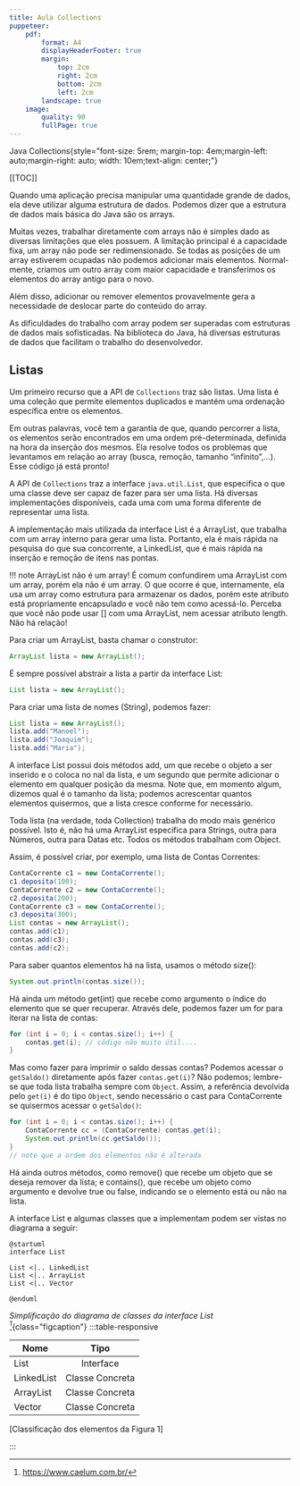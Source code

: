 ```yaml
---
title: Aula Collections
puppeteer:
    pdf:
        format: A4
        displayHeaderFooter: true
        margin:
            top: 2cm
            right: 2cm
            bottom: 2cm
            left: 2cm
        landscape: true
    image:
        quality: 90
        fullPage: true
---
```



Java Collections{style="font-size: 5rem; margin-top: 4em;margin-left: auto;margin-right: auto; width: 10em;text-align: center;"}

<div style="page-break-after: always;"></div>

[[TOC]]

<div style="page-break-after: always;"></div>

Quando uma aplicação precisa manipular uma quantidade grande de dados, ela deve utilizar alguma estrutura de dados. Podemos dizer que a estrutura de dados mais básica do Java são os arrays.

Muitas vezes, trabalhar diretamente com arrays não é simples dado as diversas limitações que eles possuem. A limitação principal é a capacidade fixa, um array não pode ser redimensionado. Se todas as posições de um array estiverem ocupadas não podemos adicionar mais elementos. Normal- mente, criamos um outro array com maior capacidade e transferimos os elementos do array antigo para o novo.


Além disso, adicionar ou remover elementos provavelmente gera a necessidade de deslocar parte do conteúdo do array.

As dificuldades do trabalho com array podem ser superadas com estruturas de dados mais sofisticadas. Na biblioteca do Java, há diversas estruturas de dados que facilitam o trabalho do desenvolvedor.

<div style="page-break-after: always;"></div>

## Listas

Um primeiro recurso que a API de `Collections` traz são listas. Uma lista é uma coleção que permite elementos duplicados e mantém uma ordenação específica entre os elementos.

Em outras palavras, você tem a garantia de que, quando percorrer a lista, os elementos serão encontrados em uma ordem pré-determinada, definida na hora da inserção dos mesmos. Ela resolve todos os problemas que levantamos em relação ao array (busca, remoção, tamanho “infinito”,...). Esse código já está pronto!

A API de `Collections` traz a interface `java.util.List`, que especifica o que uma classe deve ser capaz de fazer para ser uma lista. Há diversas implementações disponíveis, cada uma com uma forma diferente de representar uma lista.

A implementação mais utilizada da interface List é a ArrayList, que trabalha com um array interno para gerar uma lista. Portanto, ela é mais rápida na pesquisa do que sua concorrente, a LinkedList, que é mais rápida na inserção e remoção de itens nas pontas.

!!! note ArrayList não é um array!
    É comum confundirem uma ArrayList com um array, porém ela não é um array. O que ocorre é que, internamente, ela usa um array como estrutura para armazenar os dados, porém este atributo está propriamente encapsulado e você não tem como acessá-lo. Perceba que você não pode usar [] com uma ArrayList, nem acessar atributo length. Não há relação!


Para criar um ArrayList, basta chamar o construtor:
```java
ArrayList lista = new ArrayList();
```
É sempre possível abstrair a lista a partir da interface List:
```java
List lista = new ArrayList();
```
Para criar uma lista de nomes (String), podemos fazer:
```java
List lista = new ArrayList();
lista.add("Manoel");
lista.add("Joaquim");
lista.add("Maria");
```
A interface List possui dois métodos add, um que recebe o objeto a ser inserido e o coloca no nal da lista, e um segundo que permite adicionar o elemento em qualquer posição da mesma. Note que, em momento algum, dizemos qual é o tamanho da lista; podemos acrescentar quantos elementos quisermos, que a lista cresce conforme for necessário.

Toda lista (na verdade, toda Collection) trabalha do modo mais genérico possível. Isto é, não há uma ArrayList específica para Strings, outra para Números, outra para Datas etc. Todos os métodos trabalham com Object.

Assim, é possível criar, por exemplo, uma lista de Contas Correntes:

```java
ContaCorrente c1 = new ContaCorrente();
c1.deposita(100);
ContaCorrente c2 = new ContaCorrente();
c2.deposita(200);
ContaCorrente c3 = new ContaCorrente();
c3.deposita(300);
List contas = new ArrayList();
contas.add(c1);
contas.add(c3);
contas.add(c2);
```

Para saber quantos elementos há na lista, usamos o método size():
```java
System.out.println(contas.size());
```
Há ainda um método get(int) que recebe como argumento o índice do elemento que se quer recuperar. Através dele, podemos fazer um for para iterar na lista de contas:

```java
for (int i = 0; i < contas.size(); i++) {
    contas.get(i); // código não muito útil....
}
```

Mas como fazer para imprimir o saldo dessas contas? Podemos acessar o `getSaldo()` diretamente após fazer `contas.get(i)`? Não podemos; lembre-se que toda lista trabalha sempre com `Object`. Assim, a referência devolvida pelo `get(i)` é do tipo `Object`, sendo necessário o cast para ContaCorrente se quisermos acessar o `getSaldo()`:

```java
for (int i = 0; i < contas.size(); i++) {
    ContaCorrente cc = (ContaCorrente) contas.get(i);
    System.out.println(cc.getSaldo());
}
// note que a ordem dos elementos não é alterada
```

Há ainda outros métodos, como remove() que recebe um objeto que se deseja remover da lista; e contains(), que recebe um objeto como argumento e devolve true ou false, indicando se o elemento está ou não na lista.

A interface List e algumas classes que a implementam podem ser vistas no diagrama a seguir:


```plantuml
@startuml
interface List

List <|.. LinkedList
List <|.. ArrayList
List <|.. Vector

@enduml
```
*Simplificação do diagrama de classes da interface List [^1]*{class="figcaption"}
:::table-responsive

| Nome       |      Tipo       |
| ---------- | :-------------: |
| List       |    Interface    |
| LinkedList | Classe Concreta |
| ArrayList  | Classe Concreta |
| Vector     | Classe Concreta |
[Classificação dos elementos da Figura 1]

:::

[^1]: https://www.caelum.com.br/